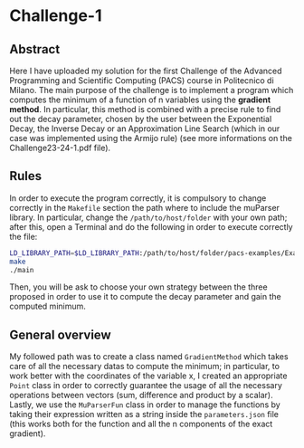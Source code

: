 # Challenge-1

## Abstract
Here I have uploaded my solution for the first Challenge of the Advanced Programming and Scientific Computing (PACS) course in Politecnico di Milano.
The main purpose of the challenge is to implement a program which computes the minimum of a function of n variables using the **gradient method**.
In particular, this method is combined with a precise rule to find out the decay parameter, chosen by the user between the Exponential Decay, the Inverse Decay or an Approximation Line Search (which in our case was implemented using the Armijo rule) (see more informations on the Challenge23-24-1.pdf file).

## Rules
In order to execute the program correctly, it is compulsory to change correctly in the `Makefile` section the path where to include the muParser library. In particular, change the `/path/to/host/folder` with your own path; after this, open a Terminal and do the following in order to execute correctly the file:
```bash
LD_LIBRARY_PATH=$LD_LIBRARY_PATH:/path/to/host/folder/pacs-examples/Examples/lib
make
./main
```
Then, you will be ask to choose your own strategy between the three proposed in order to use it to compute the decay parameter and gain the computed minimum.

## General overview
My followed path was to create a class named `GradientMethod` which takes care of all the necessary datas to compute the minimum; in particular, to work better with the coordinates of the variable x, I created an appropriate `Point` class in order to correctly guarantee the usage of all the necessary operations between vectors (sum, difference and product by a scalar). Lastly, we use the `MuParserFun` class in order to manage the functions by taking their expression written as a string inside the `parameters.json` file (this works both for the function and all the n components of the exact gradient).





